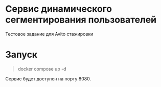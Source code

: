 # Сервис динамического сегментирования пользователей
Тестовое задание для Avito стажировки


# Запуск

> docker compose up -d

Сервис будет доступен на порту 8080.


